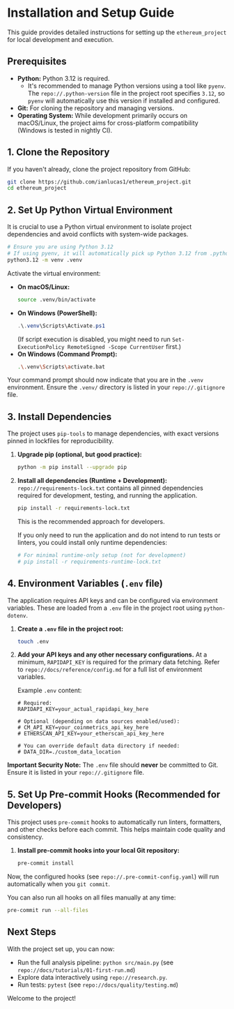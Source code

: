 # Installation and Setup Guide

This guide provides detailed instructions for setting up the `ethereum_project` for local development and execution.

## Prerequisites

*   **Python:** Python 3.12 is required.
    *   It's recommended to manage Python versions using a tool like `pyenv`. The `repo://.python-version` file in the project root specifies `3.12`, so `pyenv` will automatically use this version if installed and configured.
*   **Git:** For cloning the repository and managing versions.
*   **Operating System:** While development primarily occurs on macOS/Linux, the project aims for cross-platform compatibility (Windows is tested in nightly CI).

## 1. Clone the Repository

If you haven't already, clone the project repository from GitHub:

```bash
git clone https://github.com/ianlucas1/ethereum_project.git
cd ethereum_project
```

## 2. Set Up Python Virtual Environment

It is crucial to use a Python virtual environment to isolate project dependencies and avoid conflicts with system-wide packages.

```bash
# Ensure you are using Python 3.12
# If using pyenv, it will automatically pick up Python 3.12 from .python-version
python3.12 -m venv .venv
```

Activate the virtual environment:

*   **On macOS/Linux:**
    ```bash
    source .venv/bin/activate
    ```
*   **On Windows (PowerShell):**
    ```powershell
    .\.venv\Scripts\Activate.ps1
    ```
    (If script execution is disabled, you might need to run `Set-ExecutionPolicy RemoteSigned -Scope CurrentUser` first.)
*   **On Windows (Command Prompt):**
    ```bash
    .\.venv\Scripts\activate.bat
    ```

Your command prompt should now indicate that you are in the `.venv` environment.
Ensure the `.venv/` directory is listed in your `repo://.gitignore` file.

## 3. Install Dependencies

The project uses `pip-tools` to manage dependencies, with exact versions pinned in lockfiles for reproducibility.

1.  **Upgrade pip (optional, but good practice):**
    ```bash
    python -m pip install --upgrade pip
    ```

2.  **Install all dependencies (Runtime + Development):**
    `repo://requirements-lock.txt` contains all pinned dependencies required for development, testing, and running the application.
    ```bash
    pip install -r requirements-lock.txt
    ```
    This is the recommended approach for developers.

    If you only need to run the application and do not intend to run tests or linters, you could install only runtime dependencies:
    ```bash
    # For minimal runtime-only setup (not for development)
    # pip install -r requirements-runtime-lock.txt
    ```

## 4. Environment Variables (`.env` file)

The application requires API keys and can be configured via environment variables. These are loaded from a `.env` file in the project root using `python-dotenv`.

1.  **Create a `.env` file in the project root:**
    ```bash
    touch .env
    ```

2.  **Add your API keys and any other necessary configurations.**
    At a minimum, `RAPIDAPI_KEY` is required for the primary data fetching. Refer to `repo://docs/reference/config.md` for a full list of environment variables.

    Example `.env` content:
    ```dotenv
    # Required:
    RAPIDAPI_KEY=your_actual_rapidapi_key_here

    # Optional (depending on data sources enabled/used):
    # CM_API_KEY=your_coinmetrics_api_key_here
    # ETHERSCAN_API_KEY=your_etherscan_api_key_here

    # You can override default data directory if needed:
    # DATA_DIR=./custom_data_location
    ```

**Important Security Note:** The `.env` file should **never** be committed to Git. Ensure it is listed in your `repo://.gitignore` file.

## 5. Set Up Pre-commit Hooks (Recommended for Developers)

This project uses `pre-commit` hooks to automatically run linters, formatters, and other checks before each commit. This helps maintain code quality and consistency.

1.  **Install pre-commit hooks into your local Git repository:**
    ```bash
    pre-commit install
    ```

Now, the configured hooks (see `repo://.pre-commit-config.yaml`) will run automatically when you `git commit`.

You can also run all hooks on all files manually at any time:
```bash
pre-commit run --all-files
```

## Next Steps

With the project set up, you can now:

*   Run the full analysis pipeline: `python src/main.py` (see `repo://docs/tutorials/01-first-run.md`)
*   Explore data interactively using `repo://research.py`.
*   Run tests: `pytest` (see `repo://docs/quality/testing.md`)

Welcome to the project! 